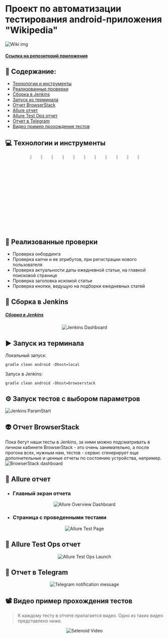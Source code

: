 # Проект по автоматизации тестирования android-приложения  "Wikipedia"
<img title="Wiki img" src="images/Wikipedia-750x422.jpg">

#### <a target="_blank" href="https://github.com/wikimedia/apps-android-wikipedia/releases">Ссылка на репозиторий приложения</a>

## :floppy_disk: Содержание:

- <a href="#computer-технологии-и-инструменты">Технологии и инструменты</a>
- <a href="#notebook_with_decorative_cover-реализованные-проверки">Реализованные проверки</a>
- <a href="#electric_plug-сборка-в-Jenkins">Сборка в Jenkins</a>
- <a href="#arrow_forward-запуск-из-терминала">Запуск из терминала</a>
- <a href="#👽-отчет-browserstack">Отчет BrowserStack</a>
- <a href="#open_book-allure-отчет">Allure отчет</a>
- <a href="#hammer-allure-test-ops-отчет">Allure Test Ops отчет</a>
- <a href="#robot-отчет-в-telegram">Отчет в Telegram</a>
- <a href="#film_projector-видео-пример-прохождения-тестов">Видео пример прохождения тестов</a>

## :computer: Технологии и инструменты
<p align="center">
<img width="6%" title="IntelliJ IDEA" src="images/logoTools/Intelij_IDEA.svg">
<img width="6%" title="Java" src="images/logoTools/Java.svg">
<img width="6%" title="Selenide" src="images/logoTools/Selenide.svg">
<img width="6%" title="Appium" src="images/logoTools/appium.svg">
<img width="6%" title="Selenoid" src="images/logoTools/Selenoid.svg">
<img width="6%" title="Allure Report" src="images/logoTools/Allure_Report.svg">
<img width="6%" title="Gradle" src="images/logoTools/Gradle.svg">
<img width="6%" title="JUnit5" src="images/logoTools/JUnit5.svg">
<img width="6%" title="GitHub" src="images/logoTools/GitHub.svg">
<img width="6%" title="Jenkins" src="images/logoTools/Jenkins.svg">
<img width="6%" title="Telegram" src="images/logoTools/Telegram.svg">
</p>

## :notebook_with_decorative_cover: Реализованные проверки
- Проверка онбординга
- Проверка капчи и ее атрибутов, при регистрации нового пользователя
- Проверка актуальности даты ежедневной статьи, на главной поисковой странице
- Проверка заголовка искомой статьи
- Проверка кнопки, ведущую на подборки ежедневных статей

## :electric_plug: Сборка в Jenkins
##### <a target="_blank" href="https://jenkins.autotests.cloud/job/swastest-mobile-tests-12/">Сборка в Jenkins</a>
<p align="center">
<img title="Jenkins Dashboard" src="images/img.png">
</p>  

## :arrow_forward: Запуск из терминала
Локальный запуск:
```
gradle clean android -Dhost=local
```
Запуск в Jenkins:
```
gradle clean android -Dhost=browserstack
```
## :gear: Запуск тестов с выбором параметров
<img title="Jenkins ParamStart" src="images/img_2.png">

## 👽 Отчет BrowserStack
Пока бегут наши тесты в Jenkins, за ними можно подсматривать в личном кабинете BrowserStack - это очень занимательно, 
а после прогона всех, нужным нам, тестов - сервис сгенерирует еще дополнительные и ценные отчеты по состоянию устройства, например.
<img title="BrowserStack dashboard" src="images/img_1.png">

## :open_book: Allure отчет
- ### Главный экран отчета
<p align="center">
<img title="Allure Overview Dashboard" src="images/img_3.png">
</p>

- ### Страница с проведенными тестами
<p align="center">
<img title="Allure Test Page" src="images/img_4.png">
</p>

## :hammer: Allure Test Ops отчет
<p align="center">
<img title="Allure Test Ops Launch" src="images/img_5.png">
</p>

## :robot: Отчет в Telegram
<p align="center">
<img title="Telegram notification message" src="images/img_6.png">
</p>

## :film_projector: Видео пример прохождения тестов
> К каждому тесту в отчете прилагается видео. Одно из таких видео представлено ниже.
<p align="center">
  <img title="Selenoid Video" src="images/876f475c91f3138b9272c6559f5864e2fcca7ea3.gif">
</p>

